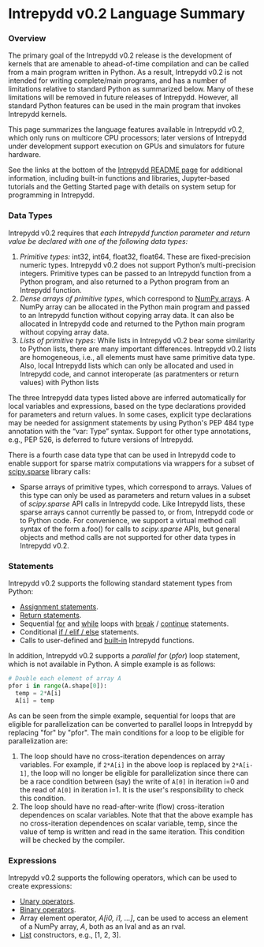 # Intrepydd v0.2 Language Summary 


### Overview

The primary goal of the Intrepydd v0.2
release is the development of kernels that  are amenable to
ahead-of-time compilation and can be called from a main
program written in Python.  As a result, Intrepydd v0.2 is not intended for
writing complete/main programs, and has a number
of limitations relative to standard Python as summarized below.  Many of
these limitations will be removed in future releases of Intrepydd.
However, all standard Python features can be used in the main program
that invokes Intrepydd kernels.

This page summarizes the language features  available in
Intrepydd v0.2, which only runs on
multicore CPU processors; later versions of Intrepydd under
development support execution on GPUs and simulators for future
hardware.

See the links at the bottom of the [Intrepydd README page](README.md) for
additional information, including built-in functions and libraries,
Jupyter-based tutorials and the Getting Started page with details on system setup for programming in Intrepydd.


### Data Types

Intrepydd v0.2 requires that _each Intrepydd function parameter and
return value be declared with one of the following data types:_
1. _Primitive types:_ int32, int64, float32, float64.  These are
   fixed-precision numeric types.  Intrepydd v0.2 does not support
   Python’s multi-precision integers.  Primitive types can be passed
   to an Intrepydd function from a Python program, and also returned
   to a Python program from an Intrepydd function.
2. _Dense arrays of primitive types_, which correspond to [NumPy arrays](https://www.numpy.org/devdocs/user/basics.creation.html).  A NumPy array can be allocated in
  the Python main program and passed to an Intrepydd function without
  copying array data.  It can also be allocated in Intrepydd code and
  returned to the Python main program without
  copying array data.
3. _Lists of primitive types:_  While lists in Intrepydd v0.2 bear
     some similarity to Python lists, there are many important
     differences.  Intrepydd v0.2 lists are homogeneous, i.e., all elements must
	 have same primitive data type.  Also, local Intrepydd lists which can only be allocated and used
in Intrepydd code, and cannot
interoperate (as paratmenters or return values) with Python lists


The three Intrepydd data types listed above are inferred automatically for
local variables and expressions, based on the type declarations
provided for parameters and
return values.   In some cases,
explicit type declarations may be needed for assignment statements by
using Python's PEP 484 type annotation with the “var: Type” syntax.
Support for other type annotations, e.g., PEP 526, is deferred to
future versions of Intrepydd.
	 

There is a fourth case data type that can be used in Intrepydd code to enable 
support for sparse matrix computations via wrappers for a subset of [scipy.sparse](https://docs.scipy.org/doc/scipy/reference/sparse.html)
library calls:
- Sparse arrays of primitive types, which correspond to 
  arrays.
Values of this type can only be used as parameters and
  return values in a subset of _scipy.sparse_ API calls in Intrepydd code.  Like Intrepydd lists, these sparse arrays cannot currently be passed to, or from, Intrepydd
  code or to Python code.  For convenience, we support a virtual
  method call syntax of the form a.foo() for calls to _scipy.sparse_ APIs, 
but general objects and method calls are not supported for other data
  types in Intrepydd v0.2.

### Statements

Intrepydd v0.2 supports the following standard statement types from Python:
- [Assignment statements](https://docs.python.org/2.0/ref/assignment.html).
- [Return statements](https://docs.python.org/2.0/ref/return.html).
- Sequential [for](https://docs.python.org/3/tutorial/controlflow.html#for-statements) and [while](https://docs.python.org/3/reference/compound_stmts.html#while) loops with [break](https://docs.python.org/3/reference/simple_stmts.html?highlight=break#grammar-token-break-stmt) / [continue](https://docs.python.org/3/reference/simple_stmts.html?highlight=break#the-continue-statement) statements.
- Conditional [if / elif / else](https://docs.python.org/3/reference/compound_stmts.html?highlight=elif#if) statements.
- Calls to user-defined and [built-in](library/functions.md) Intrepydd functions. 

In addition, Intrepydd v0.2 supports a _parallel for_ (_pfor_) loop
statement, which is not available in Python.  A simple example is as
follows:

```python
# Double each element of array A
pfor i in range(A.shape[0]):
  temp = 2*A[i]
  A[i] = temp
  ```

As can be seen from the simple example, sequential for loops that are
eligible for parallelization can be converted to parallel loops in
Intrepydd by replacing "for" by "pfor".  The main conditions for a
loop to be eligible for parallelization are:
1. The loop should have no cross-iteration dependences on array variables.  For example,
if `2*A[i]` in the above loop  is replaced by `2*A[i-1]`, the loop
will no longer be eligible for parallelization since there can be a
race condition between (say) the write of `A[0]` in iteration i=0 and 
the read of `A[0]` in iteration i=1.  It is the user's responsibility to
check this condition.
2. The loop should have no read-after-write (flow) cross-iteration
dependences on scalar variables.  Note that that the above example has no cross-iteration
dependences on scalar variable, temp, since the value of temp is
written and read in the same iteration.  This condition will be checked by
the compiler.

### Expressions

Intrepydd v0.2 supports the following operators, which can be used to
create expressions:
- [Unary operators](https://docs.python.org/3/reference/expressions.html#unary-arithmetic-and-bitwise-operations).
- [Binary operators](https://docs.python.org/3/reference/expressions.html#binary-arithmetic-operations).
- Array element operator, _A[i0, i1, ...]_, can be used to access an
   element of a NumPy array, _A_, both as an lval and as an rval.
- [List](https://docs.python.org/3/tutorial/introduction.html?highlight=lists#lists) constructors, e.g., [1, 2, 3].

<!---
### Optimization levels

To enable experimentation with different optimization levels, Intrepydd
v0.2 supports three optimization levels:
- Level 0 (pyddc -O0): At this level, the Intrepydd compiler generates pure
  Python code to facilitate debugging, since the combination of
  the Python main program code and Intrepydd-generated Python kernel
  code can be executed in a standard Python environment.
- Level 1 (pyddc -O1): At this level, the Intrepydd compiler generates
  Python code with annotations to make the code amenable to Numba JIT
  compilation. built-in functions
- Level 2 (pyddc -O2): At this level, the Intrepydd compiler generates
  C++ code which can be compiled to a static module that can be
  loaded by the Python main program.

Since Intrepydd is focused on high-performance code, the default
optimization level used by the pyddc compiler is -O2.
-->
